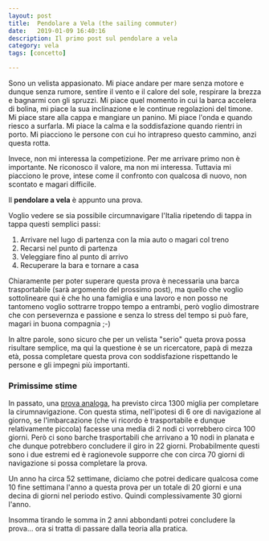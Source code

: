 ```yaml
---
layout: post
title:  Pendolare a Vela (the sailing commuter)
date:   2019-01-09 16:40:16
description: Il primo post sul pendolare a vela
category: vela
tags: [concetto]

---
```


Sono un velista appasionato. Mi piace andare per mare senza motore e dunque senza rumore, sentire il vento e il calore del sole, respirare la brezza e bagnarmi con gli spruzzi. Mi piace quel momento in cui la barca accelera di bolina, mi piace la sua inclinazione e le continue regolazioni del timone. Mi piace stare alla cappa e mangiare un panino. Mi piace l'onda e quando riesco a surfarla. Mi piace la calma e la soddisfazione quando rientri in porto. Mi piacciono le persone con cui ho intrapreso questo cammino, anzi questa rotta. 

Invece, non mi interessa la competizione. Per me arrivare primo non è importante. Ne riconosco il valore, ma non mi interessa. Tuttavia mi piacciono le prove, intese come il confronto con qualcosa di nuovo, non scontato e magari difficile.

Il **pendolare a vela** è appunto una prova. 

Voglio vedere se sia possibile circumnavigare l'Italia ripetendo di tappa in tappa questi semplici passi:

1. Arrivare nel lugo di partenza con la mia auto o magari col treno
2. Recarsi nel punto di partenza
3. Veleggiare fino al punto di arrivo
4. Recuperare la bara e tornare a casa

Chiaramente per poter superare questa prova è necessaria una barca trasportabile (sarà argomento del prossimo post), ma quello che voglio sottolineare qui è che ho una famiglia e una lavoro e non posso ne tantomeno voglio sottrarre troppo tempo a entrambi, però voglio dimostrare che con persevernza e passione e senza lo stress del tempo si può fare, magari in buona compagnia ;-)

In altre parole, sono sicuro che per un velista "serio" queta prova possa risultare semplice, ma qui la questione è se un ricercatore, papà di mezza età, possa completare questa prova con soddisfazione rispettando le persone e gli impegni più importanti.

### Primissime stime

In passato, una [prova analoga](https://www.velaemotore.it/inizia-il-giro-ditalia-vela-983), ha previsto circa 1300 miglia per completare la cirumnavigazione. Con questa stima, nell'ipotesi di 6 ore di navigazione al giorno, se l'imbarcazione (che vi ricordo è trasportabile e dunque relativamente piccola) facesse una media di 2 nodi ci vorrebbero circa 100 giorni. Però ci sono barche trasportabili che arrivano a 10 nodi in planata e che dunque potrebbero concludere il giro in 22 giorni. Probabilmente questi sono i due estremi ed è ragionevole supporre che con circa 70 giorni di navigazione si possa completare la prova. 

Un anno ha circa 52 settimane, diciamo che potrei dedicare qualcosa come 10 fine settimana l'anno a questa prova per un totale di 20 giorni e una decina di giorni nel periodo estivo. Quindi complessivamente 30 giorni l'anno. 

Insomma tirando le somma in 2 anni abbondanti potrei concludere la prova... ora si tratta di passare dalla teoria alla pratica.


